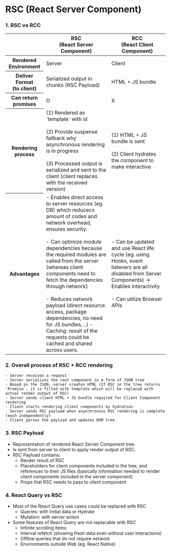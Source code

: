 # RSC (React Server Component)

### 1. RSC vs RCC
<table>
	<thead>
	<tr>
		<th> </th>
		<th>RSC<br>(React Server Component)</th>
		<th>RCC<br>(React Client Component)</th>
	</tr>
	</thead>
	<tbody>
	<tr>
		<th>Rendered Environment</th>
		<td>Server</td>
		<td>Client</td>
	</tr>
	<tr>
		<th>Deliver Format<br>(to client)</th>
		<td>Serialized output in chunks (RSC Payload)</td>
		<td>HTML + JS bundle</td>
	</tr>
    <tr>
        <th>Can return promises</th>
        <td>O</td>
        <td>X</td>
    </tr>
	<tr>
		<th>Rendering process</th>
		<td>
			(1) Rendered as `template` with id<br><br>
			(2) Provide suspense fallback why asynchronous rendering is in progress<br><br>
			(3) Processed output is serialized and sent to the client (client replaces with the received version)
		</td>
		<td>
			(1) HTML + JS bundle is sent <br><br>
	    	(2) Client hydrates the component to make interactive
		</td>
	</tr>
	<tr>
	<th>Advantages</th>
	<td>
	- Enables direct access to server resources (eg. DB) which reducecs amount of codes and network overhead, ensures security.<br><br>
	- Can optimize module dependencies because the required modules are called from the server (whereas client components need to fetch the dependencies through network)<br><br>
	- Reduces network payload (direct resource access, package dependencies, no need for JS bundles, ..)
	- Caching: result of the requests could be cached and shared across users.
	</td>
	<td>
	- Can be updated and use React life cycle (eg. using Hooks, event listeners are all disabled from Server Components) -> Enables interactivity<br><br>
	- Can utilize Browser APIs
	</td>
	</tr>
	</tbody>
</table>


### 2. Overall process of RSC + RCC rendering
    - Server receives a request
    - Server serializes the root component in a form of JSON tree
    - Based on the JSON, server creates HTML (If RSC in the tree returns `Promise`, it is filled with template which will be replaced with actual render output of RSC)
    - Server sends client HTML + JS bundle required for Client Component rendering
    - Client starts rendering client components by hydration
    - Server sends RSC payload when asynchronous RSC rendering is complete (each independently)
    - Client parses the payload and updates DOM tree

### 3. RSC Payload
- Representation of rendered React Server Component tree.
- Is sent from server to client to apply render output of RSC.
- RSC Payload contains:
    - Render result of RSC
    - Placeholders for client components included in the tree, and references to their JS files (basically information needed to render client components included in the server component)
    - Props that RSC needs to pass to client component


### 4. React Query vs RSC
- Most of the React Query use cases could be replaced with RSC
    - Queries: with Initial data or Hydrate
    - Mutation: with server action
- Some features of React Query are not replacable with RSC
    - Infinite scrolling items
    - Interval refetch (showing fresh data even without user interactions)
    - Offline queries that do not require network
    - Environments outside Web (eg. React Native)